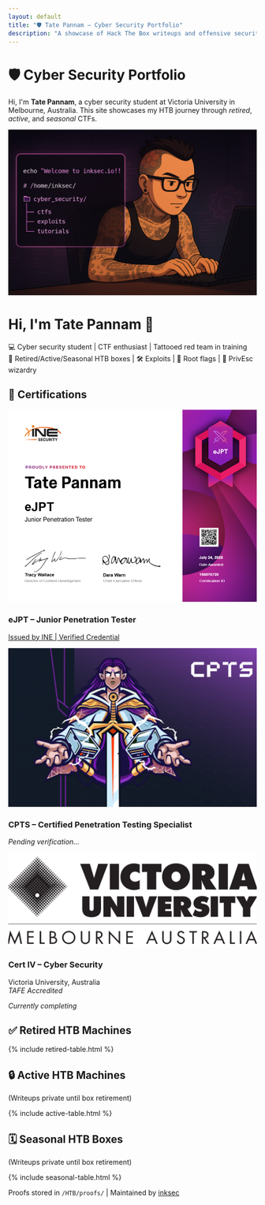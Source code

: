 ```yaml
---
layout: default
title: "🛡️ Tate Pannam – Cyber Security Portfolio"
description: "A showcase of Hack The Box writeups and offensive security journey."
---
```


<link rel="stylesheet" href="/assets/css/style.css">
<div class="container">
 <div class="portfolio">
  <h1 class="highlight">🛡️ Cyber Security Portfolio</h1>
  <p>Hi, I'm <strong>Tate Pannam</strong>, a cyber security student at Victoria University in Melbourne, Australia. This site showcases my HTB journey through <em>retired</em>, <em>active</em>, and <em>seasonal</em> CTFs.</p>
<!-- Hero Banner -->
<div class="hero">
  <img src="https://raw.githubusercontent.com/inkedqt/ctf-writeups/main/assets/tate-banner.png" alt="Tate hacking banner" class="hero-banner" />
  <div class="hero-text">
    <h1>Hi, I'm <span class="highlighted">Tate Pannam</span> 👋</h1>
    <p>💻 Cyber security student | CTF enthusiast | Tattooed red team in training<br />
    🧠 Retired/Active/Seasonal HTB boxes | 🛠️ Exploits | 🚩 Root flags | 🔐 PrivEsc wizardry</p>
  </div>
<!-- Certifications -->
<h2 class="section-title">📜 Certifications</h2>
<div class="cert-grid-row">
  <!-- eJPT Card -->
  <div class="cert-card">
    <img src="https://raw.githubusercontent.com/inkedqt/ctf-writeups/main/assets/certs/ejpt.png" alt="INE eJPT Certification Badge" class="cert-img" />
    <h3>eJPT – Junior Penetration Tester</h3>
    <p><a href="https://certs.ine.com/418db589-3ab5-4b4e-9a3c-236681afa28a#acc.9iOk41zd" target="_blank">Issued by INE | Verified Credential</a></p>
  </div>

  <!-- CPTS Card (Placeholder) -->
  <div class="cert-card">
    <img src="https://raw.githubusercontent.com/inkedqt/ctf-writeups/main/assets/certs/cpts.png" alt="Hack The Box CPTS Badge" class="cert-img" />
    <h3>CPTS – Certified Penetration Testing Specialist</h3>
    <p><em>Pending verification…</em></p>
  </div>
  <!-- Cert IV Cyber Security -->
  <div class="cert-card">
    <img src="https://raw.githubusercontent.com/inkedqt/ctf-writeups/main/assets/certs/vu-cyber.png" alt="Victoria University Cyber Security" class="cert-img" />
    <h3>Cert IV – Cyber Security</h3>
    <p>Victoria University, Australia<br /><em>TAFE Accredited</em></p>
    <p><em>Currently completing</em></p>
  </div>
</div>
</div>

  <h2 class="section-title">✅ Retired HTB Machines</h2>
  {% include retired-table.html %}

  <h2 class="section-title">🔒 Active HTB Machines</h2>
  <p class="private-note">(Writeups private until box retirement)</p>
  {% include active-table.html %}

  <h2 class="section-title">🗓️ Seasonal HTB Boxes</h2>
  <p class="private-note">(Writeups private until box retirement)</p>
  {% include seasonal-table.html %}

  <footer>
    <p>Proofs stored in <code>/HTB/proofs/</code> | Maintained by <a href="https://github.com/inkedqt">inksec</a></p>
  </footer>
 </div>
</div>
